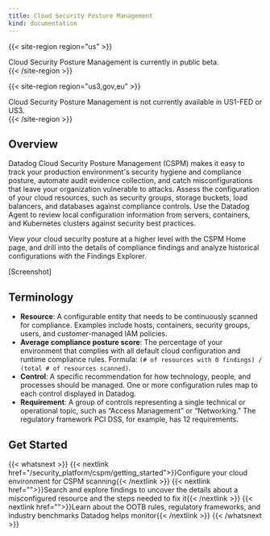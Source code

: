```yaml
---
title: Cloud Security Posture Management
kind: documentation
---
```


{{< site-region region="us" >}}
<div class="alert alert-warning">
Cloud Security Posture Management is currently in public beta.
</div>
{{< /site-region >}}

{{< site-region region="us3,gov,eu" >}}
<div class="alert alert-warning">
Cloud Security Posture Management is not currently available in US1-FED or US3.
</div>
{{< /site-region >}}

## Overview

Datadog Cloud Security Posture Management (CSPM) makes it easy to track your production environment's security hygiene and compliance posture, automate audit evidence collection, and catch misconfigurations that leave your organization vulnerable to attacks. Assess the configuration of your cloud resources, such as security groups, storage buckets, load balancers, and databases against compliance controls. Use the Datadog Agent to review local configuration information from servers, containers, and Kubernetes clusters against security best practices.

View your cloud security posture at a higher level with the CSPM Home page, and drill into the details of compliance findings and analyze historical configurations with the Findings Explorer.

[Screenshot]

## Terminology

- **Resource**: A configurable entity that needs to be continuously scanned for compliance. Examples include hosts, containers, security groups, users, and customer-managed IAM policies.
- **Average compliance posture score**: The percentage of your environment that complies with all default cloud configuration and runtime compliance rules. Formula: `(# of resources with 0 findings) / (total # of resources scanned)`.
- **Control**: A specific recommendation for how technology, people, and processes should be managed. One or more configuration rules map to each control displayed in Datadog.
- **Requirement**: A group of controls representing a single technical or operational topic, such as “Access Management” or “Networking.” The regulatory framework PCI DSS, for example, has 12 requirements.

## Get Started

{{< whatsnext >}}
  {{< nextlink href="/security_platform/cspm/getting_started">}}Configure your cloud environment for CSPM scanning{{< /nextlink >}}
  {{< nextlink href="">}}Search and explore findings to uncover the details about a misconfigured resource and the steps needed to fix it{{< /nextlink >}}
  {{< nextlink href="">}}Learn about the OOTB rules, regulatory frameworks, and industry benchmarks Datadog helps monitor{{< /nextlink >}}
{{< /whatsnext >}}
